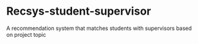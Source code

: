 # Recsys-student-supervisor
A recommendation system that matches students with supervisors based on project topic
